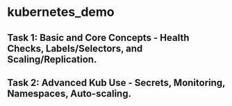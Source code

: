 # kubernetes_demo

## Task 1: Basic and Core Concepts - Health Checks, Labels/Selectors, and Scaling/Replication.

## Task 2: Advanced Kub Use - Secrets, Monitoring, Namespaces, Auto-scaling.
